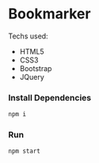 # Bookmarker

Techs used:

- HTML5
- CSS3
- Bootstrap
- JQuery

### Install Dependencies

```sh
npm i
```

### Run

```sh
npm start
```
